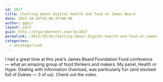 ```yaml
---
id: 1017
title: Chatting about digital health and food at James Beard
date: 2015-10-26T16:40:37+00:00
author: ggbjr
layout: post
guid: http://drgarybennett.com/?p=1017
permalink: /2015/10/26/chatting-about-digital-health-and-food-at-james-beard/
categories:
  - uncategorized
---
```

I had a great time at this year&#8217;s James Beard Foundation Food conference &#8212; what an amazing group of food thinkers and makers. My panel, Health or Hype: Dealing with Information Overload, was particularly fun (and stocked full of Dukies &#8212; 3 of us). Check out the video.